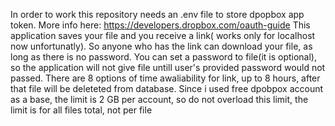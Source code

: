 In order to work this repository needs an .env file to store dpopbox app token. More info here: https://developers.dropbox.com/oauth-guide
This application saves your file and you receive a link( works only for localhost now unfortunatly). So anyone who has the link can download your file, as long as there is no password.
You can set a password to file(it is optional), so the application will not give file untill user's provided password would not passed.
There are 8 options of time awaliability for link, up to 8 hours, after that file will be deleteted from database.
Since i used free dpobpox account as a base, the limit is 2 GB per account, so do not overload this limit, the limit is for all files total, not per file 
